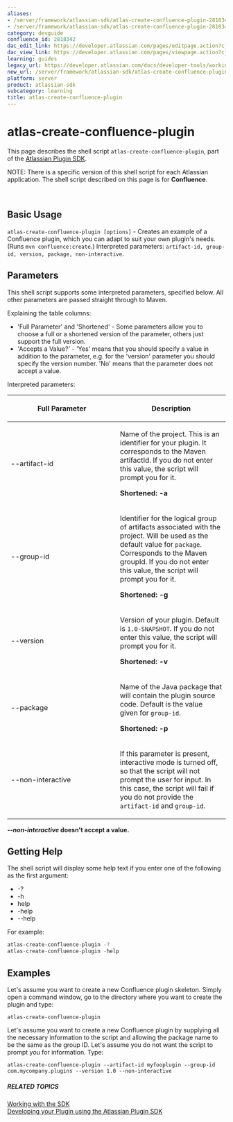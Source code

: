 ```yaml
---
aliases:
- /server/framework/atlassian-sdk/atlas-create-confluence-plugin-2818342.html
- /server/framework/atlassian-sdk/atlas-create-confluence-plugin-2818342.md
category: devguide
confluence_id: 2818342
dac_edit_link: https://developer.atlassian.com/pages/editpage.action?cjm=wozere&pageId=2818342
dac_view_link: https://developer.atlassian.com/pages/viewpage.action?cjm=wozere&pageId=2818342
learning: guides
legacy_url: https://developer.atlassian.com/docs/developer-tools/working-with-the-sdk/command-reference/atlas-create-confluence-plugin
new_url: /server/framework/atlassian-sdk/atlas-create-confluence-plugin
platform: server
product: atlassian-sdk
subcategory: learning
title: atlas-create-confluence-plugin
---
```

# atlas-create-confluence-plugin

This page describes the shell script `atlas-create-confluence-plugin`, part of the [Atlassian Plugin SDK](/server/framework/atlassian-sdk/working-with-the-sdk).

NOTE: There is a specific version of this shell script for each Atlassian application. The shell script described on this page is for **Confluence**.

 

## Basic Usage

`atlas-create-confluence-plugin [options]` - Creates an example of a Confluence plugin, which you can adapt to suit your own plugin's needs. (Runs `mvn confluence:create`.) Interpreted parameters: `artifact-id, group-id, version, package, non-interactive`.

## Parameters

This shell script supports some interpreted parameters, specified below. All other parameters are passed straight through to Maven.

Explaining the table columns:

-   'Full Parameter' and 'Shortened' - Some parameters allow you to choose a full or a shortened version of the parameter, others just support the full version.
-   'Accepts a Value?' - 'Yes' means that you should specify a value in addition to the parameter, e.g. for the 'version' parameter you should specify the version number. 'No' means that the parameter does not accept a value.

Interpreted parameters:

<table>
<colgroup>
<col style="width: 50%" />
<col style="width: 50%" />
</colgroup>
<thead>
<tr class="header">
<th><p>Full Parameter</p></th>
<th><p>Description</p></th>
</tr>
</thead>
<tbody>
<tr class="odd">
<td><p>--artifact-id</p></td>
<td><p>Name of the project. This is an identifier for your plugin. It corresponds to the Maven artifactId. If you do not enter this value, the script will prompt you for it.</p>
<p><strong>Shortened: -a</strong></p></td>
</tr>
<tr class="even">
<td><p>--group-id</p></td>
<td><p>Identifier for the logical group of artifacts associated with the project. Will be used as the default value for <code>package</code>. Corresponds to the Maven groupId. If you do not enter this value, the script will prompt you for it.</p>
<p><strong>Shortened: -g</strong></p></td>
</tr>
<tr class="odd">
<td><p>--version</p></td>
<td><p>Version of your plugin. Default is <code>1.0-SNAPSHOT</code>. If you do not enter this value, the script will prompt you for it.</p>
<p><strong>Shortened: -v</strong></p></td>
</tr>
<tr class="even">
<td><p>--package</p></td>
<td><p>Name of the Java package that will contain the plugin source code. Default is the value given for <code>group-id</code>.</p>
<p><strong>Shortened: -p</strong></p></td>
</tr>
<tr class="odd">
<td><p>--non-interactive</p></td>
<td><p>If this parameter is present, interactive mode is turned off, so that the script will not prompt the user for input. In this case, the script will fail if you do not provide the <code>artifact-id</code> and <code>group-id</code>.</p></td>
</tr>
</tbody>
</table>

***--non-interactive* doesn't accept a value.**

## Getting Help

The shell script will display some help text if you enter one of the following as the first argument:

-   -?
-   -h
-   help
-   -help
-   --help

For example:

``` javascript
atlas-create-confluence-plugin -?
atlas-create-confluence-plugin -help
```

## Examples

Let's assume you want to create a new Confluence plugin skeleton. Simply open a command window, go to the directory where you want to create the plugin and type:

    atlas-create-confluence-plugin

Let's assume you want to create a new Confluence plugin by supplying all the necessary information to the script and allowing the package name to be the same as the group ID. Let's assume you do not want the script to prompt you for information. Type:

    atlas-create-confluence-plugin --artifact-id myfooplugin --group-id com.mycompany.plugins --version 1.0 --non-interactive

##### RELATED TOPICS

[Working with the SDK](/server/framework/atlassian-sdk/working-with-the-sdk)  
<a href="/pages/createpage.action?spaceKey=DOCS&amp;title=Developing+your+Plugin+using+the+Atlassian+Plugin+SDK&amp;linkCreation=true&amp;fromPageId=2818342" class="createlink">Developing your Plugin using the Atlassian Plugin SDK</a>












































































































































































